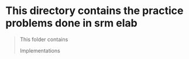 # This directory contains the practice problems done in srm elab

> This folder contains
> 
> Implementations